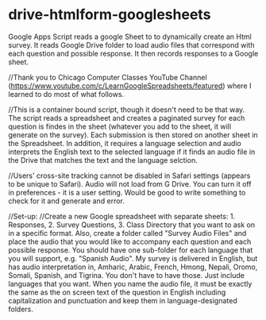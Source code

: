 # drive-htmlform-googlesheets
Google Apps Script reads a google Sheet to to dynamically create an Html survey.  It reads Google Drive folder to load audio files that correspond with each question and possible response.  It then records responses to a Google sheet.  

//Thank you to Chicago Computer Classes YouTube Channel (https://www.youtube.com/c/LearnGoogleSpreadsheets/featured) where I learned to do most of what follows.


//This is a container bound script, though it doesn't need to be that way.  The script reads a spreadsheet and creates a paginated survey for each question is findes in the sheet (whatever you add to the sheet, it will generate on the survey).  Each submission is then stored on another sheet in the Spreadsheet.  In addition, it requires a language selection and audio interprets the English text to the selected language if it finds an audio file in the Drive that matches the text and the language selction.

//Users' cross-site tracking cannot be disabled in Safari settings (appears to be unique to Safari).  Audio will not load from G Drive.  You can turn it off in preferences - it is a user setting.  Would be good to write something to check for it and generate and error.

//Set-up:
//Create a new Google spreadsheet with separate sheets: 1. Responses, 2. Survey Questions, 3. Class Directory that you want to ask on in a specific format. Also, create a folder called "Survey Audio Files" and place the audio that you would like to accompany each question and each possible response.  You should have one sub-folder for each language that you will support, e.g. "Spanish Audio".  My survey is delivered in English, but has audio interpretation in, Amharic, Arabic, French, Hmong, Nepali, Oromo, Somali, Spanish, and Tigrina.  You don't have to have those.  Just include languages that you want.  When you name the audio file, it must be exactly the same as the on screen text of the question in English including capitalization and punctuation and keep them in language-designated folders. 
